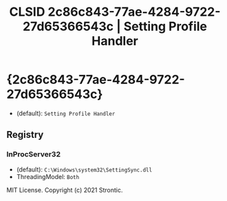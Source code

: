 ﻿---
title: "CLSID 2c86c843-77ae-4284-9722-27d65366543c | Setting Profile Handler"
excerpt: What is COM-Object CLSID 2c86c843-77ae-4284-9722-27d65366543c?
---

# {2c86c843-77ae-4284-9722-27d65366543c}

* (default): `Setting Profile Handler`

## Registry


### InProcServer32

* (default): `C:\Windows\system32\SettingSync.dll`
* ThreadingModel: `Both`

MIT License. Copyright (c) 2021 Strontic.


